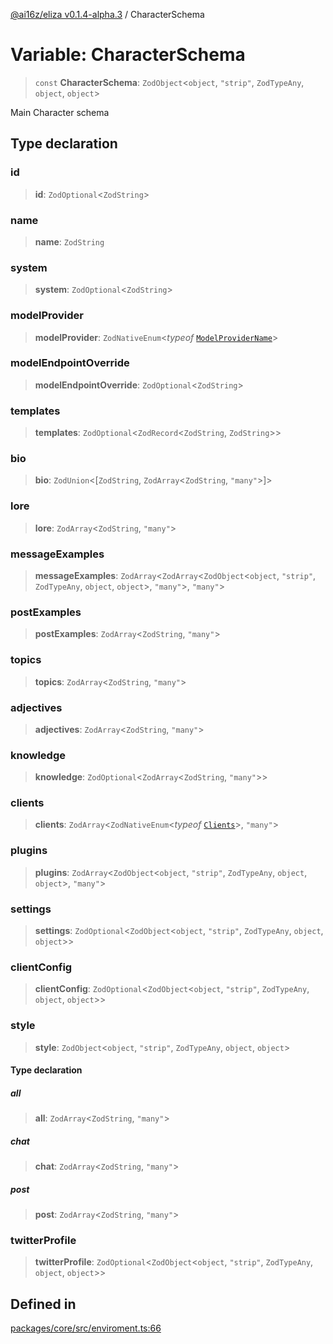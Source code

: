 [@ai16z/eliza v0.1.4-alpha.3](../index.md) / CharacterSchema

# Variable: CharacterSchema

> `const` **CharacterSchema**: `ZodObject`\<`object`, `"strip"`, `ZodTypeAny`, `object`, `object`\>

Main Character schema

## Type declaration

### id

> **id**: `ZodOptional`\<`ZodString`\>

### name

> **name**: `ZodString`

### system

> **system**: `ZodOptional`\<`ZodString`\>

### modelProvider

> **modelProvider**: `ZodNativeEnum`\<*typeof* [`ModelProviderName`](../enumerations/ModelProviderName.md)\>

### modelEndpointOverride

> **modelEndpointOverride**: `ZodOptional`\<`ZodString`\>

### templates

> **templates**: `ZodOptional`\<`ZodRecord`\<`ZodString`, `ZodString`\>\>

### bio

> **bio**: `ZodUnion`\<[`ZodString`, `ZodArray`\<`ZodString`, `"many"`\>]\>

### lore

> **lore**: `ZodArray`\<`ZodString`, `"many"`\>

### messageExamples

> **messageExamples**: `ZodArray`\<`ZodArray`\<`ZodObject`\<`object`, `"strip"`, `ZodTypeAny`, `object`, `object`\>, `"many"`\>, `"many"`\>

### postExamples

> **postExamples**: `ZodArray`\<`ZodString`, `"many"`\>

### topics

> **topics**: `ZodArray`\<`ZodString`, `"many"`\>

### adjectives

> **adjectives**: `ZodArray`\<`ZodString`, `"many"`\>

### knowledge

> **knowledge**: `ZodOptional`\<`ZodArray`\<`ZodString`, `"many"`\>\>

### clients

> **clients**: `ZodArray`\<`ZodNativeEnum`\<*typeof* [`Clients`](../enumerations/Clients.md)\>, `"many"`\>

### plugins

> **plugins**: `ZodArray`\<`ZodObject`\<`object`, `"strip"`, `ZodTypeAny`, `object`, `object`\>, `"many"`\>

### settings

> **settings**: `ZodOptional`\<`ZodObject`\<`object`, `"strip"`, `ZodTypeAny`, `object`, `object`\>\>

### clientConfig

> **clientConfig**: `ZodOptional`\<`ZodObject`\<`object`, `"strip"`, `ZodTypeAny`, `object`, `object`\>\>

### style

> **style**: `ZodObject`\<`object`, `"strip"`, `ZodTypeAny`, `object`, `object`\>

#### Type declaration

##### all

> **all**: `ZodArray`\<`ZodString`, `"many"`\>

##### chat

> **chat**: `ZodArray`\<`ZodString`, `"many"`\>

##### post

> **post**: `ZodArray`\<`ZodString`, `"many"`\>

### twitterProfile

> **twitterProfile**: `ZodOptional`\<`ZodObject`\<`object`, `"strip"`, `ZodTypeAny`, `object`, `object`\>\>

## Defined in

[packages/core/src/enviroment.ts:66](https://github.com/Sifchain/sa-eliza/blob/main/packages/core/src/enviroment.ts#L66)
